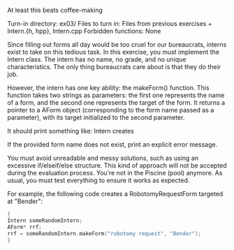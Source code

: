 At least this beats coffee-making

Turn-in directory: ex03/
Files to turn in: Files from previous exercises + Intern.{h, hpp}, Intern.cpp
Forbidden functions: None


Since filling out forms all day would be too cruel for our bureaucrats, interns exist to take on this tedious task. In this exercise, you must implement the Intern class. The intern has no name, no grade, and no unique characteristics. The only thing bureaucrats care about is that they do their job.

However, the intern has one key ability: the makeForm() function. This function takes two strings as parameters: the first one represents the name of a form, and the second one represents the target of the form. It returns a pointer to a AForm object (corresponding to the form name passed as a parameter), with its target initialized to the second parameter.

It should print something like:
Intern creates <form>

If the provided form name does not exist, print an explicit error message.

You must avoid unreadable and messy solutions, such as using an excessive if/elseif/else structure. This kind of approach will not be accepted during the evaluation process. You’re not in the Piscine (pool) anymore. As usual, you must test everything to ensure it works as expected.

For example, the following code creates a RobotomyRequestForm targeted at "Bender":
```cpp
{
Intern someRandomIntern;
AForm* rrf;
rrf = someRandomIntern.makeForm("robotomy request", "Bender");
}
```